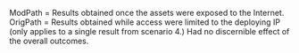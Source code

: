 ModPath = Results obtained once the assets were exposed to the Internet.
OrigPath = Results obtained while access were limited to the deploying IP (only applies to a single result from scenario 4.) Had no discernible effect of the overall outcomes.
